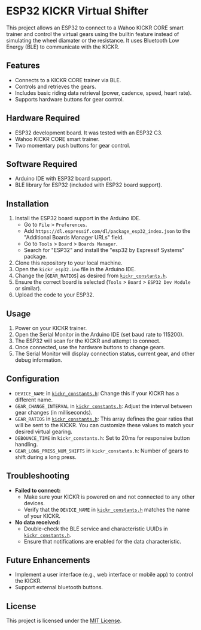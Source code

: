# ESP32 KICKR Virtual Shifter

This project allows an ESP32 to connect to a Wahoo KICKR CORE smart trainer and control the virtual gears using the builtin feature instead of simulating the wheel diamater or the resistance. It uses Bluetooth Low Energy (BLE) to communicate with the KICKR.

## Features

-   Connects to a KICKR CORE trainer via BLE.
-   Controls and retrieves the gears.
-   Includes basic riding data retrieval (power, cadence, speed, heart rate).
-   Supports hardware buttons for gear control.

## Hardware Required

-   ESP32 development board. It was tested with an ESP32 C3.
-   Wahoo KICKR CORE smart trainer.
-   Two momentary push buttons for gear control.

## Software Required

-   Arduino IDE with ESP32 board support.
-   BLE library for ESP32 (included with ESP32 board support).

## Installation

1.  Install the ESP32 board support in the Arduino IDE.
    -   Go to `File` \> `Preferences`.
    -   Add `https://dl.espressif.com/dl/package_esp32_index.json` to the "Additional Boards Manager URLs" field.
    -   Go to `Tools` \> `Board` \> `Boards Manager`.
    -   Search for "ESP32" and install the "esp32 by Espressif Systems" package.
2.  Clone this repository to your local machine.
3.  Open the `kickr_esp32.ino` file in the Arduino IDE.
4.  Change the [`GEAR_RATIOS`] as desired from [`kickr_constants.h`](kickr_constants.h).
5.  Ensure the correct board is selected (`Tools` \> `Board` \> `ESP32 Dev Module` or similar).
6.  Upload the code to your ESP32.

## Usage

1.  Power on your KICKR trainer.
2.  Open the Serial Monitor in the Arduino IDE (set baud rate to 115200).
3.  The ESP32 will scan for the KICKR and attempt to connect.
4.  Once connected, use the hardware buttons to change gears.
5.  The Serial Monitor will display connection status, current gear, and other debug information.


## Configuration

-   `DEVICE_NAME` in [`kickr_constants.h`](kickr_constants.h):  Change this if your KICKR has a different name.
-   `GEAR_CHANGE_INTERVAL` in [`kickr_constants.h`](kickr_constants.h): Adjust the interval between gear changes (in milliseconds).
-   `GEAR_RATIOS` in [`kickr_constants.h`](kickr_constants.h):  This array defines the gear ratios that will be sent to the KICKR.  You can customize these values to match your desired virtual gearing.
-   `DEBOUNCE_TIME` in `kickr_constants.h`: Set to 20ms for responsive button handling.
-   `GEAR_LONG_PRESS_NUM_SHIFTS` in `kickr_constants.h`: Number of gears to shift during a long press.

## Troubleshooting

-   **Failed to connect:**
    -   Make sure your KICKR is powered on and not connected to any other devices.
    -   Verify that the `DEVICE_NAME` in [`kickr_constants.h`](kickr_constants.h) matches the name of your KICKR.
-   **No data received:**
    -   Double-check the BLE service and characteristic UUIDs in [`kickr_constants.h`](kickr_constants.h).
    -   Ensure that notifications are enabled for the data characteristic.

## Future Enhancements

-   Implement a user interface (e.g., web interface or mobile app) to control the KICKR.
-   Support external bluetooth buttons.

## License

This project is licensed under the [MIT License](LICENSE).